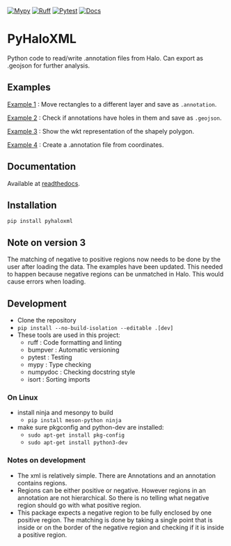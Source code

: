 [![Mypy](https://github.com/rharkes/pyhaloxml/actions/workflows/mypy.yml/badge.svg)](https://github.com/rharkes/pyhaloxml/actions/workflows/mypy.yml)
[![Ruff](https://github.com/rharkes/pyhaloxml/actions/workflows/ruff.yml/badge.svg)](https://github.com/rharkes/pyhaloxml/actions/workflows/ruff.yml)
[![Pytest](https://github.com/rharkes/pyhaloxml/actions/workflows/pytest.yml/badge.svg)](https://github.com/rharkes/pyhaloxml/actions/workflows/pytest.yml)
[![Docs](https://readthedocs.org/projects/pyhaloxml/badge/?version=latest&style=flat)](https://readthedocs.org/projects/pyhaloxml)
# PyHaloXML
Python code to read/write .annotation files from Halo. Can export as .geojson for further analysis.

## Examples
[Example 1](https://github.com/rharkes/pyhaloxml/blob/main/examples/example1.py) : Move rectangles to a different layer and save as `.annotation`.

[Example 2](https://github.com/rharkes/pyhaloxml/blob/main/examples/example2.py) : Check if annotations have holes in them and save as `.geojson`.

[Example 3](https://github.com/rharkes/pyhaloxml/blob/main/examples/example3.py) : Show the wkt representation of the shapely polygon.

[Example 4](https://github.com/rharkes/pyhaloxml/blob/main/examples/example4.py) : Create a .annotation file from coordinates.

## Documentation
Available at [readthedocs](https://pyhaloxml.readthedocs.io/en/latest/).

## Installation
`pip install pyhaloxml`

## Note on version 3
The matching of negative to positive regions now needs to be done by the user after loading the data. The examples have been updated. This needed to happen because negative regions can be unmatched in Halo. This would cause errors when loading. 

## Development
* Clone the repository
* `pip install --no-build-isolation --editable .[dev]`
* These tools are used in this project:
  * ruff : Code formatting and linting
  * bumpver : Automatic versioning
  * pytest : Testing
  * mypy : Type checking
  * numpydoc : Checking docstring style
  * isort : Sorting imports

### On Linux
* install ninja and mesonpy to build
  * `pip install meson-python ninja`
* make sure pkgconfig and python-dev are installed:
  * `sudo apt-get install pkg-config`
  * `sudo apt-get install python3-dev`

### Notes on development
* The xml is relatively simple. There are Annotations and an annotation contains regions.
* Regions can be either positive or negative. However regions in an annotation are not hierarchical. So there is no telling what negative region should go with what positive region.
* This package expects a negative region to be fully enclosed by one positive region. The matching is done by taking a single point that is inside or on the border of the negative region and checking if it is inside a positive region.
